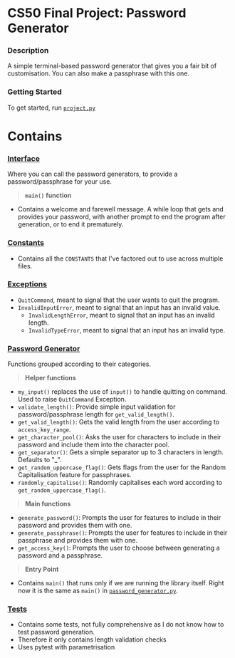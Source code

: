# CS50 Final Project: Password Generator

### Description
A simple terminal-based password generator that gives you a fair bit of customisation. You can also make a passphrase with this one.

### Getting Started
To get started, run [`project.py`](project.py)

# Contains
### [**Interface**](project.py)
Where you can call the password generators, to provide a password/passphrase for your use.

> **`main()` function**
- Contains a welcome and farewell message. A while loop that gets and provides your password, with another prompt to end the program after generation, or to end it prematurely.

### [**Constants**](constants.py)
- Contains all the `CONSTANTS` that I've factored out to use across multiple files.

### [**Exceptions**](exceptions.py)
- `QuitCommand`, meant to signal that the user wants to quit the program.
- `InvalidInputError`, meant to signal that an input has an invalid value.
    - `InvalidLengthError`, meant to signal that an input has an invalid length.
    - `InvalidTypeError`, meant to signal that an input has an invalid type.

### [**Password Generator**](password_generation.py)
Functions grouped according to their categories.

> **Helper functions**
- `my_input()` replaces the use of `input()` to handle quitting on command. Used to raise `QuitCommand` Exception.
- `validate_length()`: Provide simple input validation for password/passphrase length for `get_valid_length()`.
- `get_valid_length()`: Gets the valid length from the user according to `access_key_range`.
- `get_character_pool()`: Asks the user for characters to include in their password and include them into the character pool.
- `get_separator()`: Gets a simple separator up to 3 characters in length. Defaults to "_".
- `get_random_uppercase_flag()`: Gets flags from the user for the Random Capitalisation feature for passphrases.
- `randomly_capitalise()`: Randomly capitalises each word according to `get_random_uppercase_flag()`.

> **Main functions**
- `generate_password()`: Prompts the user for features to include in their password and provides them with one.
- `generate_passphrase()`: Prompts the user for features to include in their passphrase and provides them with one.
- `get_access_key()`: Prompts the user to choose between generating a password and a passphrase.

> **Entry Point**
- Contains `main()` that runs only if we are running the library itself. Right now it is the same as `main()` in [`password_generator.py`](password_generation.py).

### [**Tests**](test_password_generation.py)
- Contains some tests, not fully comprehensive as I do not know how to test password generation.
- Therefore it only contains length validation checks
- Uses pytest with parametrisation